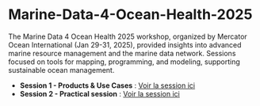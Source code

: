 # Marine-Data-4-Ocean-Health-2025

The Marine Data 4 Ocean Health 2025 workshop, organized by Mercator Ocean International (Jan 29-31, 2025), provided insights into advanced marine resource management and the marine data network. Sessions focused on tools for mapping, programming, and modeling, supporting sustainable ocean management.

- **Session 1 - Products & Use Cases** : [Voir la session ici](https://www.youtube.com/watch?v=Nbit2PuqBwQ&t=2s)
- **Session 2 - Practical session** : [Voir la session ici](https://www.youtube.com/watch?v=ufgIKQpGFr8&t=1s)
